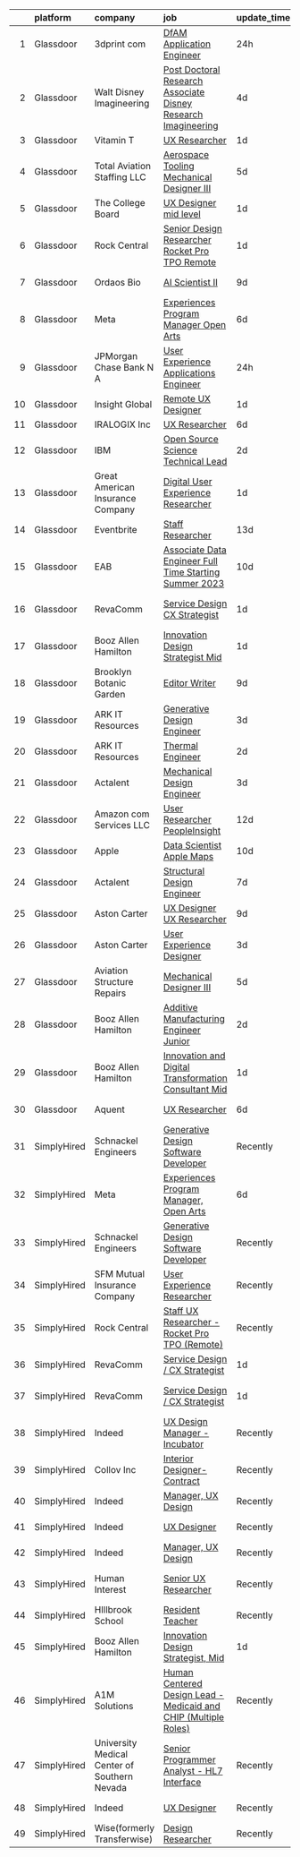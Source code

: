 

|    | platform    | company                                      | job                                                                                                                                                                                                                                                                                                                                                                                                                                                                                                                                                                                                                                                                                                                                                                                                                                                                                                                                                                                                                                                                                                                                                                                                                                                                                                                                                                 | update_time   | location                   |
|---:|:------------|:---------------------------------------------|:--------------------------------------------------------------------------------------------------------------------------------------------------------------------------------------------------------------------------------------------------------------------------------------------------------------------------------------------------------------------------------------------------------------------------------------------------------------------------------------------------------------------------------------------------------------------------------------------------------------------------------------------------------------------------------------------------------------------------------------------------------------------------------------------------------------------------------------------------------------------------------------------------------------------------------------------------------------------------------------------------------------------------------------------------------------------------------------------------------------------------------------------------------------------------------------------------------------------------------------------------------------------------------------------------------------------------------------------------------------------|:--------------|:---------------------------|
|  1 | Glassdoor   | 3dprint com                                  | [DfAM Application Engineer](https://www.glassdoor.com/partner/jobListing.htm?pos=128&ao=1136043&s=58&guid=00000182d8fe9490890aa3f1d8376df5&src=GD_JOB_AD&t=SR&vt=w&cs=1_49e3fd53&cb=1661497939489&jobListingId=1008094737380&jrtk=3-0-1gbcft55vkbkp801-1gbcft56hih79800-512bae7bd3e561d0-)                                                                                                                                                                                                                                                                                                                                                                                                                                                                                                                                                                                                                                                                                                                                                                                                                                                                                                                                                                                                                                                                          | 24h           | Boston, MA                 |
|  2 | Glassdoor   | Walt Disney Imagineering                     | [Post Doctoral Research Associate  Disney Research Imagineering](https://www.glassdoor.com/partner/jobListing.htm?pos=102&ao=1110586&s=58&guid=00000182d8fe9490890aa3f1d8376df5&src=GD_JOB_AD&t=SR&vt=w&cs=1_14592524&cb=1661497939487&jobListingId=1008084142149&cpc=B076152010A3B66C&jrtk=3-0-1gbcft55vkbkp801-1gbcft56hih79800-7f463bbb6c85db1a--6NYlbfkN0DAFTyt7pbDCC2JPO79CSdi1dIb81yjczP5qsKcZIxgiYm3-7g-689UDqHItQTwke_kPIYZDxVm-ALLPdgrDzQwUVP_sGPnezeppmUXtn9dJrmW2UEE8mhqrHMiiQ13qtgFdLll08-2PlaAMNLkiKyYdDPJ9ELJd-MPHtHLtDFUZWIXk3GVJE5WU9HkfPv2x83ioddOjn_IYX4HSWIx52JfSupKIXXOE6_piL8RrMddthyh9wzkQC9uOC6JjgNGtKvKnOTVIYYt-iOjcett6aK0IuuBb9u1tMShvAOOJPg579DLrIMwoZ05hr1pdgSTJAt1iJCC6jQkzATyrr7vkoQlYN6JSEUCEGauB6aEpsgLpwuSu2aiuNApn1yf2GS_tZTQIJTT9ovG-udMkjkqg9nHliZEFqprLFGEO-Mj96JNR8Bc84m-OqVJSEEarCe3i4k%3D)                                                                                                                                                                                                                                                                                                                                                                                                                                                                                                                                  | 4d            | Glendale, CA               |
|  3 | Glassdoor   | Vitamin T                                    | [UX Researcher](https://www.glassdoor.com/partner/jobListing.htm?pos=111&ao=1110586&s=58&guid=00000182d8fe9490890aa3f1d8376df5&src=GD_JOB_AD&t=SR&vt=w&cs=1_32a2511a&cb=1661497939488&jobListingId=1008091985643&cpc=3BA4CE39D5B5DEF5&jrtk=3-0-1gbcft55vkbkp801-1gbcft56hih79800-504e9f1fdd41fcc2--6NYlbfkN0DMrcEu7yrtATojKJA7cEzGQ3FdRGWLh0CZQInL4ECGI6k5tN82kdM0OKoro5eXmjpe7mafXIniQpb4PlQ4cqrbC81Ym2XDEFL8q9-3LpnrqAv133UjV85IqLcc9lpgTyUVGLC4LE9phVLn0ca0UEVR49rt5JFEwsJwyCdQmv3B02NU2MJ4dlxAwukqG57skI_HG17EGmGWMbZoCgkW9XqC7SDYbEUs70zWUr0c3LtEU8Wikxb8tJ94NGnqJbfsaE9RLzWpp0Emnf5TiZ5jbO03JemZxmSih0lD2HILM_m-cFzMYRJRV_XxnEtlw-AAZnCmuqPKNMnKOINz-w3NCTstyZg3-1xMBjBd3vckrulOnTLANJ4JUDrcK8muyZixkZ5vYXupFQNFDzmRL4NoR1W1iRzUif9tyqj5Gks20uHeTVjPTwUMrLPGMvu-bjqRKdMyw9IqhN6BYvEm3uAaR8E0kJgb-JO83kI%3D)                                                                                                                                                                                                                                                                                                                                                                                                                                                                                                                                                   | 1d            | Remote                     |
|  4 | Glassdoor   | Total Aviation Staffing  LLC                 | [Aerospace Tooling Mechanical Designer III](https://www.glassdoor.com/partner/jobListing.htm?pos=120&ao=1136043&s=58&guid=00000182d8fe9490890aa3f1d8376df5&src=GD_JOB_AD&t=SR&vt=w&ea=1&cs=1_acfdab45&cb=1661497939489&jobListingId=1008082763007&jrtk=3-0-1gbcft55vkbkp801-1gbcft56hih79800-78dc42062a7c1012-)                                                                                                                                                                                                                                                                                                                                                                                                                                                                                                                                                                                                                                                                                                                                                                                                                                                                                                                                                                                                                                                     | 5d            | Detroit, MI                |
|  5 | Glassdoor   | The College Board                            | [UX Designer   mid level](https://www.glassdoor.com/partner/jobListing.htm?pos=122&ao=1136043&s=58&guid=00000182d8fe9490890aa3f1d8376df5&src=GD_JOB_AD&t=SR&vt=w&cs=1_ef390a2c&cb=1661497939489&jobListingId=1008092282363&jrtk=3-0-1gbcft55vkbkp801-1gbcft56hih79800-086a4eae3be896a2-)                                                                                                                                                                                                                                                                                                                                                                                                                                                                                                                                                                                                                                                                                                                                                                                                                                                                                                                                                                                                                                                                            | 1d            | Remote                     |
|  6 | Glassdoor   | Rock Central                                 | [Senior Design Researcher   Rocket Pro TPO  Remote ](https://www.glassdoor.com/partner/jobListing.htm?pos=124&ao=1136043&s=58&guid=00000182d8fe9490890aa3f1d8376df5&src=GD_JOB_AD&t=SR&vt=w&cs=1_756fb410&cb=1661497939489&jobListingId=1008090294943&jrtk=3-0-1gbcft55vkbkp801-1gbcft56hih79800-c5d30b783d20ee35-)                                                                                                                                                                                                                                                                                                                                                                                                                                                                                                                                                                                                                                                                                                                                                                                                                                                                                                                                                                                                                                                 | 1d            | Detroit, MI                |
|  7 | Glassdoor   | Ordaos Bio                                   | [AI Scientist II](https://www.glassdoor.com/partner/jobListing.htm?pos=107&ao=1110586&s=58&guid=00000182d8fe9490890aa3f1d8376df5&src=GD_JOB_AD&t=SR&vt=w&cs=1_4b83225e&cb=1661497939488&jobListingId=1008073833681&cpc=3BA4CE39D5B5DEF5&jrtk=3-0-1gbcft55vkbkp801-1gbcft56hih79800-a9b8b5c041307424--6NYlbfkN0DG4ntHtB_rMsnfhgmnSvK2brktLme1L4SiDeJjQ-izrVOLqRJ5-yjEhSyAj73O13S_IEOR7_PpnawSCvmRKLMLCmeRXI8Ce8GXTbWY8dKa6NnZHojXDhfPofRgzHxVBTv7PP0I_CZroco8vAFRUy1BLzeOgP3DfalDdYY4f4PuAgm6P9BYgFDv5eZBr25M1S00QWkeRT3mFO8prMR-rXMfBzgFrv2lBl15cUbWsniZyhpXOMInkslKRjDYPWdTBZoOgkPCxdJjNKD2NjPwokZmytsXhSlTTymu1Yvht3uTwKpnqRSR7IYltKb_sHmwlqchCPAb5j1MW7ZfQzgmtUe2Etf5opePEVQimMjDA7V0BpQe5EKDMvVbOrJykl2rYZoFs09K6xYrzn3RrUZ487OgJHJ-j3-luTO7If09YTr2m64N4v-mWVWS5F_0SCeKnkYwY1FFXUduIwZYfwObJmdO37vwDNKRjvyAvDsIZ6TYa-GZnR98hJZQCupQmfKpy8sldmjolaj-379Lc7-VoJ5Ooo2VEV86fFxS8ypzG_2DNJIDorOtSWOXtcnKEsAmVDhIBoFLQaEIHGHzcXuBflPXZq-tShqulR9TM7WHCT5PbCyjpbq4ObOVo3JGP6TGCcQ8NE_GLZTrM4vfCl4uZdoEFHsXZ1a9iW8oUc9o6YyhI7mMAKBacbJSG70VIxdJV531ZdatUq6911bpptfmO4RSdEX55lUbI1tKv0c9BTJJy3zZQKpSkQSV_xmD-XwyN229Jecytm8N8hurv6w01ob3xzbCfTCqlXg0Bz9C6OMRNJ2qtKr7bqDqLudtJvKU4v36KPjnUKEPjoJiwg74jEZUyHEoiWcKGC_9BC3J_2yjxJdqSn-JKSaZXgsig1eFVJF-a06q07ICFJrlTlxaEdhMSh9vyB5aprxZX00yHLyTr8b-RwjlDo1d3XgrW_uVAb4%3D)                                                 | 9d            | New York, NY               |
|  8 | Glassdoor   | Meta                                         | [Experiences Program Manager  Open Arts](https://www.glassdoor.com/partner/jobListing.htm?pos=112&ao=1136043&s=58&guid=00000182d8fe9490890aa3f1d8376df5&src=GD_JOB_AD&t=SR&vt=w&cs=1_7a463a7a&cb=1661497939488&jobListingId=1008081436382&jrtk=3-0-1gbcft55vkbkp801-1gbcft56hih79800-028a6b7ff81718d7-)                                                                                                                                                                                                                                                                                                                                                                                                                                                                                                                                                                                                                                                                                                                                                                                                                                                                                                                                                                                                                                                             | 6d            | Menlo Park, CA             |
|  9 | Glassdoor   | JPMorgan Chase Bank  N A                     | [User Experience   Applications Engineer](https://www.glassdoor.com/partner/jobListing.htm?pos=127&ao=1136043&s=58&guid=00000182d8fe9490890aa3f1d8376df5&src=GD_JOB_AD&t=SR&vt=w&cs=1_0f4606a8&cb=1661497939489&jobListingId=1008095331238&jrtk=3-0-1gbcft55vkbkp801-1gbcft56hih79800-c87e1db87de5e647-)                                                                                                                                                                                                                                                                                                                                                                                                                                                                                                                                                                                                                                                                                                                                                                                                                                                                                                                                                                                                                                                            | 24h           | Apple Valley, CA           |
| 10 | Glassdoor   | Insight Global                               | [Remote UX Designer](https://www.glassdoor.com/partner/jobListing.htm?pos=103&ao=1110586&s=58&guid=00000182d8fe9490890aa3f1d8376df5&src=GD_JOB_AD&t=SR&vt=w&ea=1&cs=1_845c79c9&cb=1661497939488&jobListingId=1008091365784&cpc=F41FEAB56D215062&jrtk=3-0-1gbcft55vkbkp801-1gbcft56hih79800-ec1458d8e905993c--6NYlbfkN0BKkHZu3wF05EeDimN_p6sYpKCMArvwa95YdH7UpkaBCobj99dZAfyu9JevU964-bJuT6Bg-Z4f2_GkibpBAFk6MYGxRkkRGuJVZMnPcKredvhBN6HamDdEM5dpf-N6RkhyAsAlPgZNVlNobNczan-t5sXlVSdc2nYvmL8QBiDGy8aZiMSYIkdF1PltkTUZtxzNiJXXJOFGtSCRK9I0QwtjOgFQzZdBDZdfqvK_N_3naU8Oh1DzwNBFARQ77cBmme2ZXwRvTxQXSCmPXFpuYjhVMMS6rehE_a_B2_o5Cvh6IIKU8iz7AXm1BMFqpeYdXhisipUd3qpKTJHAnSRgCHCOd3uibn0OsZmkTLufEQT2PUiEFoAVOUkhA3qO_AIupEPE6B35UdNt9WNLMon7dci3lS2x3hg6O4WA-sPwI-q1FSTPZcuWD3jsScm2ab89H5FL_hzyFyRT-1jXJivdqrNw8mXlMUbHdiV6BQI62_ec6Wgc9juu-wDR7q26KliURfw%3D)                                                                                                                                                                                                                                                                                                                                                                                                                                                                                                         | 1d            | Remote                     |
| 11 | Glassdoor   | IRALOGIX Inc                                 | [UX Researcher](https://www.glassdoor.com/partner/jobListing.htm?pos=130&ao=1136043&s=58&guid=00000182d8fe9490890aa3f1d8376df5&src=GD_JOB_AD&t=SR&vt=w&ea=1&cs=1_d00ee8f4&cb=1661497939489&jobListingId=1008081625110&jrtk=3-0-1gbcft55vkbkp801-1gbcft56hih79800-97e40f6d2e981e63-)                                                                                                                                                                                                                                                                                                                                                                                                                                                                                                                                                                                                                                                                                                                                                                                                                                                                                                                                                                                                                                                                                 | 6d            | Nevada                     |
| 12 | Glassdoor   | IBM                                          | [Open Source Science Technical Lead](https://www.glassdoor.com/partner/jobListing.htm?pos=129&ao=1136043&s=58&guid=00000182d8fe9490890aa3f1d8376df5&src=GD_JOB_AD&t=SR&vt=w&cs=1_4a111267&cb=1661497939489&jobListingId=1008088627145&jrtk=3-0-1gbcft55vkbkp801-1gbcft56hih79800-01e0d2cc6dfe5d95-)                                                                                                                                                                                                                                                                                                                                                                                                                                                                                                                                                                                                                                                                                                                                                                                                                                                                                                                                                                                                                                                                 | 2d            | Austin, TX                 |
| 13 | Glassdoor   | Great American Insurance Company             | [Digital User Experience Researcher](https://www.glassdoor.com/partner/jobListing.htm?pos=115&ao=1136043&s=58&guid=00000182d8fe9490890aa3f1d8376df5&src=GD_JOB_AD&t=SR&vt=w&ea=1&cs=1_b814616b&cb=1661497939489&jobListingId=1008091338582&jrtk=3-0-1gbcft55vkbkp801-1gbcft56hih79800-29f5a34505790748-)                                                                                                                                                                                                                                                                                                                                                                                                                                                                                                                                                                                                                                                                                                                                                                                                                                                                                                                                                                                                                                                            | 1d            | Ohio                       |
| 14 | Glassdoor   | Eventbrite                                   | [Staff Researcher](https://www.glassdoor.com/partner/jobListing.htm?pos=118&ao=1136043&s=58&guid=00000182d8fe9490890aa3f1d8376df5&src=GD_JOB_AD&t=SR&vt=w&cs=1_7933e8ce&cb=1661497939489&jobListingId=1008069024242&jrtk=3-0-1gbcft55vkbkp801-1gbcft56hih79800-c41e0339f0bcd15d-)                                                                                                                                                                                                                                                                                                                                                                                                                                                                                                                                                                                                                                                                                                                                                                                                                                                                                                                                                                                                                                                                                   | 13d           | Remote                     |
| 15 | Glassdoor   | EAB                                          | [Associate Data Engineer  Full Time Starting Summer 2023 ](https://www.glassdoor.com/partner/jobListing.htm?pos=119&ao=1136043&s=58&guid=00000182d8fe9490890aa3f1d8376df5&src=GD_JOB_AD&t=SR&vt=w&cs=1_a7f38639&cb=1661497939489&jobListingId=1008071825333&jrtk=3-0-1gbcft55vkbkp801-1gbcft56hih79800-30fa73502429d50f-)                                                                                                                                                                                                                                                                                                                                                                                                                                                                                                                                                                                                                                                                                                                                                                                                                                                                                                                                                                                                                                           | 10d           | Remote                     |
| 16 | Glassdoor   | RevaComm                                     | [Service Design   CX Strategist](https://www.glassdoor.com/partner/jobListing.htm?pos=101&ao=1110586&s=58&guid=00000182d8fe9490890aa3f1d8376df5&src=GD_JOB_AD&t=SR&vt=w&ea=1&cs=1_e9843caf&cb=1661497939487&jobListingId=1008091494502&cpc=FDA93C03AE7AED37&jrtk=3-0-1gbcft55vkbkp801-1gbcft56hih79800-7cb86916dc877ba1--6NYlbfkN0B9zy8K5XK602zLXKd9UBb4CgEb3F6IJhFYw-e7vLdKGvyCFKMtjkawu8aESl2j_oe85QKTdhVSjZPVw3BHuqMcwgmV88k5cYP1J2rAoNMnUACUOxC24KeFQ3KLgl9ClEmRsZgqhGQnHb9A-e6Xc1XpGky0NGTq0QVtZGNTqfvPuQajMOuG3kBnBjzhY4OiiGXBCXi_F_WU8Q49t99gvFvGv_kcR4tAZF0V7_X5cQV5S-MjRdNo0z4U347BUSENxlZo3HiZwiIjTSkS2xxrhXAwxm0JoaG9lPLzX0roLXm9n2plepFsKiHUIVtK9tAPGDVxalhtFJqBNbDWnsnSn-6GkF_X3Clr6qgVltf3GVqV_K1EzH6Z7yKBOvzc6Wly0B0Si2Fqbm3h2DHRDKuWkXqTmyAJCDfsiZRadzzZ-VOtfXxwkrLrqcaAOr123Uf5uTmFofZAz4IV2kU3bk4nBHc8papS2mAIB2bHOHqhVNnS7NuqnDMg0RFsjYOSU3ajC9qDDunQscJUUQ%3D%3D)                                                                                                                                                                                                                                                                                                                                                                                                                                                                               | 1d            | San Francisco, CA          |
| 17 | Glassdoor   | Booz Allen Hamilton                          | [Innovation Design Strategist  Mid](https://www.glassdoor.com/partner/jobListing.htm?pos=114&ao=1136043&s=58&guid=00000182d8fe9490890aa3f1d8376df5&src=GD_JOB_AD&t=SR&vt=w&cs=1_d64d0792&cb=1661497939488&jobListingId=1008091626298&jrtk=3-0-1gbcft55vkbkp801-1gbcft56hih79800-e3d37a540f509b22-)                                                                                                                                                                                                                                                                                                                                                                                                                                                                                                                                                                                                                                                                                                                                                                                                                                                                                                                                                                                                                                                                  | 1d            | McLean, VA                 |
| 18 | Glassdoor   | Brooklyn Botanic Garden                      | [Editor Writer](https://www.glassdoor.com/partner/jobListing.htm?pos=126&ao=1136043&s=58&guid=00000182d8fe9490890aa3f1d8376df5&src=GD_JOB_AD&t=SR&vt=w&cs=1_ab32e73d&cb=1661497939489&jobListingId=1008074800414&jrtk=3-0-1gbcft55vkbkp801-1gbcft56hih79800-125ce174df20856b-)                                                                                                                                                                                                                                                                                                                                                                                                                                                                                                                                                                                                                                                                                                                                                                                                                                                                                                                                                                                                                                                                                      | 9d            | Brooklyn, NY               |
| 19 | Glassdoor   | ARK IT Resources                             | [Generative Design Engineer](https://www.glassdoor.com/partner/jobListing.htm?pos=121&ao=1136043&s=58&guid=00000182d8fe9490890aa3f1d8376df5&src=GD_JOB_AD&t=SR&vt=w&ea=1&cs=1_872cd1f1&cb=1661497939489&jobListingId=1008086135632&jrtk=3-0-1gbcft55vkbkp801-1gbcft56hih79800-959a8a861c7a7357-)                                                                                                                                                                                                                                                                                                                                                                                                                                                                                                                                                                                                                                                                                                                                                                                                                                                                                                                                                                                                                                                                    | 3d            | Menlo Park, CA             |
| 20 | Glassdoor   | ARK IT Resources                             | [Thermal Engineer](https://www.glassdoor.com/partner/jobListing.htm?pos=113&ao=1136043&s=58&guid=00000182d8fe9490890aa3f1d8376df5&src=GD_JOB_AD&t=SR&vt=w&ea=1&cs=1_95e5da6a&cb=1661497939488&jobListingId=1008088211266&jrtk=3-0-1gbcft55vkbkp801-1gbcft56hih79800-9da1eb3cf3554270-)                                                                                                                                                                                                                                                                                                                                                                                                                                                                                                                                                                                                                                                                                                                                                                                                                                                                                                                                                                                                                                                                              | 2d            | Menlo Park, CA             |
| 21 | Glassdoor   | Actalent                                     | [Mechanical Design Engineer](https://www.glassdoor.com/partner/jobListing.htm?pos=106&ao=1110586&s=58&guid=00000182d8fe9490890aa3f1d8376df5&src=GD_JOB_AD&t=SR&vt=w&ea=1&cs=1_a113fce7&cb=1661497939488&jobListingId=1008086332796&cpc=334ABAF5D42DC775&jrtk=3-0-1gbcft55vkbkp801-1gbcft56hih79800-017229d998c9fcc8--6NYlbfkN0ChYVx_I3yfZ_JDY3EFoivtqvi_stwnZ_kRt8Dowt_l_d1ydueao4NE-oUleRJ4yhhR5OFf30khk7M_kireVAqUoPiw6o9HGl9MbcV8-REeytcG47fTYYRYJxkhbUNwbo74nZHyU4pG3JSre0amgNy1FsEE9jSVf3_tm5p8FOPXCvSc_ASmoE74EIqXkHDn4TssWEHlKmc06xe8ibgw1dDxySUHLQZBFTgaxI4WoPcN17Npd1RE4r6s1iQ_8_-0K61jQVznCOEDJ9fPGwtZitreKdISB-SNu26krzz973bvPSofFpIeWPeOyIi5xFaC8FahRL3mdxm8hJS0uPR2m-NG-0Ss-IblFMN8nGscKpaRq0JlFa87U1HqpWZKbn_B_eaDbFk5Ya4ZPNggcBbsnB6IDDnYBOufc9RZdIFpbU25C2wjbYIh7Cvu9p4YLrRg45ngkrFT-TiJ9UgUf2UL8IODZeoMHtrnmdlaomCpEdQxysppqppQHooJFCTnB9bb32uVmxv9-PVfoLh_PXRHJ6wOz9zCQHPRYcCGUJlpdo5Zfc2rbn9o-Sva3Mn-EhIx6shDlj_R2qtCIJr03zRTu4sk7696g3cUfozeFMXI93WLDmm4VrGGWwMeDoedaAtKPTTBf5ct5urgltjd32mvf_Orhyx1nMhCDi2C_LH0p2MdQeK5MdzLJcAt4O_gAANaflnaAdCdxfg_kuUgbFzEqfPdsRsDBABHfcZf0C4Euw5-GoXuXTfV1VZ1mGdLRBoGAMZhxFHMEPCJh-Jp37_2wkB86ZTfcPaEW_f7-AsclNSj9XKJlhNqEwUqJYEfw9w1siX2FnoCx4cdIXJQdnJ3XaAIymXDYWvHRlhbnGARv1WScF1aajtfIoA-zRwXvxmBVWEAzwiDSb9kjvIQmd2fFzXMYm0zwFFc8AMzBJCXBlZondQtjGa9LXtioYF5-c78hEaBbzAtTRfbTkA7Y7jfwo3d)               | 3d            | Ridley Park, PA            |
| 22 | Glassdoor   | Amazon com Services LLC                      | [User Researcher  PeopleInsight](https://www.glassdoor.com/partner/jobListing.htm?pos=116&ao=1136043&s=58&guid=00000182d8fe9490890aa3f1d8376df5&src=GD_JOB_AD&t=SR&vt=w&cs=1_fb9ff85a&cb=1661497939489&jobListingId=1008069900162&jrtk=3-0-1gbcft55vkbkp801-1gbcft56hih79800-b43c760616da6fc1-)                                                                                                                                                                                                                                                                                                                                                                                                                                                                                                                                                                                                                                                                                                                                                                                                                                                                                                                                                                                                                                                                     | 12d           | Seattle, WA                |
| 23 | Glassdoor   | Apple                                        | [Data Scientist   Apple Maps](https://www.glassdoor.com/partner/jobListing.htm?pos=104&ao=1110586&s=58&guid=00000182d8fe9490890aa3f1d8376df5&src=GD_JOB_AD&t=SR&vt=w&cs=1_4feade56&cb=1661497939487&jobListingId=1008072873070&cpc=8795CF9063CD573D&jrtk=3-0-1gbcft55vkbkp801-1gbcft56hih79800-d8f758e3cc889181--6NYlbfkN0BvKrLyj5gPmtZO9T8euul8TCxuuKNOtzRJOomxnwSEodTz2Bc-sPZl1dBMH13w-jPoGoT-6tNO4SZeyICiuRE5Cv-RHVDYfdGKdDHm6IJXEluzzdehaf7bf6Y__raXJosEMfA_dih_DkTQUKw4n6nUNxbXQGHDDOzKW2uRf3F3E-gozPxDBpbwOInwHYBp0LxWclXA-qruhWEkOjyDho0Etj-KUnrEOuLapZXIEsQNgooA6YWAhP0AQ4ghEuZNSg-clRq6q1-tnJSuuknoDyLUEi-AheDQLcZsLJ_txmWMTPEyZ3VKfnulqiH6YlpJNIj721YsAgRI6fDYpEYUPIAhyHUvn3bXDASJ0ltHIGxfgzbWZSio_XD-PjuDNduPfzZDmbjRBWsI2X5G6Ipur2vAfDTtEIiweXExXI91AD-wr-W7aXN9_9k1pn6UUl81gK028KIIrjGMyZxjReqnq0sWbUJhA9L6bpntxsehCufOKfY6HlVlQJbB3UyrODL8v6d_rQRNWK-rqcHBVsUOi3NWXEEu1ZL5jK1dM_8bJNsHQLEtcGRRAFCXqeXy33g7AhC38wRYSqZ1QHwvMg_K8Axig1wn2sYJQPWU6GoHD5sUU39VnoFnCUZRuII6nQHahKEdeg8PR5G89Nh6dMR7HPwPlPKiCuAmn3sGFdckYxpwTR7XpZOHuKY_1xAJk9DUX_6CJB4NMwxKusqILlQ7A3pzVLRG5oLETh1-gsjmVBIM4LTZ-wW_Ruahs5JA9C76Zr_QXiP4PGawNNozujSlfl8_ktv_Yrf1A57ps0JD9VECKr0eC3MgLV7ewOodCoItJX82TaDI4Wej74ZpkycjNIri75EQWXJrVYn00768_gPmdP8C3XC9qQI_4hOSJ6oOPmCnwsg6MKyKaZXLdEZLP82USA0MrEmTmnLAIqP9HN7X9z_xwoL5F1jRozIAgi0I9EFF1aDDRhljrw%3D%3D)                       | 10d           | Seattle, WA                |
| 24 | Glassdoor   | Actalent                                     | [Structural Design Engineer](https://www.glassdoor.com/partner/jobListing.htm?pos=109&ao=1110586&s=58&guid=00000182d8fe9490890aa3f1d8376df5&src=GD_JOB_AD&t=SR&vt=w&ea=1&cs=1_a576877c&cb=1661497939488&jobListingId=1008079990353&cpc=334ABAF5D42DC775&jrtk=3-0-1gbcft55vkbkp801-1gbcft56hih79800-6346d5601b55ba1a--6NYlbfkN0ChYVx_I3yfZ_JDY3EFoivtqvi_stwnZ_kRt8Dowt_l_d1ydueao4NE-oUleRJ4yhjYQ8re3c_EmnQibynnB_qV6-GQB9cYjjfu95_I5YJhzBMVV1ON23etcvxQ-FQ6zTpuy3BYcXxg7M-_oq3S-2cnUiOgm6aTrXBIU0rpbsFwrlLeJKfl3EOHqXY9FID6eYPtrjyOmsF52NlS-bJb3MU5AqIcbMcLIvsxONv0KkqYxGeou--r09kQbRfdsruZt5aaypNPwExiGSzgHNJ3RVFgAcfBsXZ78uqY62vACWnc8_WHr2JDa7dNJWvNPnn5vn0ZoU7kJEAX_LM0HSl4YjtR11hCW1BNaV9DDu52bZMLL3IfhLKC5N7tlaQkwpdyltlpcKWIVb4qqVhYYjUM-KilFjt8aMz6oJ1beB_cKngTKkvq91MueusLa2MuAxJGU3i_fPa9NUk6Nz5cWEXwuMeVoeTeTu5DIu1Xpz86HJwhR6W9g3-tH_l-sAYnY7VPzSub8fPBmqqEiht4JrV_MysYEjVQHCLYMIdsD8x7fO9M8AQNTmtiIfe-peDLlFcvKwURUIMdrz1VEU-0-vnFseVaIyp5oithEy-yyYvnvPtEPwdGebQdYSOnrJ9jk2cbd7pmCFgjYL1L95OQFbWKORo6MqB8h2O4lcn9i_urBc-z8vIFxv7vW-HpBHNVGBJUCBBYMB6755vtyr8k3WEwYhAkyx3PAo6O_HMsZeX8SfBA8ixBeq8yonwI-K961IO-s9DLS6Bss2XqwAwo8E2Koppldg2hNIXmhz7ia96gFk_7z3e4nD7FoFrQxRarqyYWg_xOSGl6_aWE1jskCZihUvsuy35_ffayw3O0hgZOL0NwE_Du_jJglWwWiCqQg88H6Zi0e6Pj3nNOQxnRY67kqqYBFJ0uUQTbZGIZyfaQ7XSPDscJvp9cu6trq7sXm9jwcB7-SW6Kv4yCvHHUuRpuShEd12P2-XHp-8g%3D) | 7d            | Ridley Park, PA            |
| 25 | Glassdoor   | Aston Carter                                 | [UX Designer   UX Researcher](https://www.glassdoor.com/partner/jobListing.htm?pos=110&ao=1110586&s=58&guid=00000182d8fe9490890aa3f1d8376df5&src=GD_JOB_AD&t=SR&vt=w&ea=1&cs=1_45e15393&cb=1661497939489&jobListingId=1008075188583&cpc=8795CF9063CD573D&jrtk=3-0-1gbcft55vkbkp801-1gbcft56hih79800-cd1300f5aba6fcb1--6NYlbfkN0ChYVx_I3yfZ_JDY3EFoivtqvi_stwnZ_kRt8Dowt_l_d1ydueao4NEv8X4QANiVn_gRWtx91__PNDfmIkRIx-R96tGo_9SMxLV5pZ-3umaO2JaFZzT0ER4IagmN9WbYQyqLTi6YZMh4GbRQdoRFZmHNH-fcaMovnTiqIZUo9ZoAXLiwjPv_60KOIcbVwk0IT_dA0b215vF3igvYKvgt8dPG8j0a8Ga1dvgC5T4AbitpMi7LP0x4g2g0iD97oQgFFlcEn2gIPooi14S3n37v9-gWjhKMLoAklGBVAaE_3gl7NCxVBNKu-zCEPhhlN2vtN_zR3OiSydzC3IAsCECIuwgqdwUR_QwnhMiTv49M6FgbC81vgEQHeKNxn8R0XwPAIuXpDfGp7KDetkyCvMXpcKXeiV5KPWtqhWxY_yzGDbNq-AYSGRZfCZxpTGI8NmJAbV3apmDg1Rusp3kB9z_6vWA7_MMXrIsU3DRnT9h3HvIsWZ9dw78H554odZTAoQS5GWmb8VKUbzCnosFkUBF7FIxJ1nOOPtGYjz9U2jcw12ToSuNmuzoDBeAHCfO5oIFNIkAoxHcZpAYf6djsF7qvZ3BfiAnvMaGxrWwPx2dyHIb22kyaAh74dO1kIwK2Uu2VOBJMF35BA6LyeRHAB2ujwjXcV8m_DVGKHOC6wddOn55jbvKK1pzFCaD_WNpmbwS4CSU3ERGNSzqKS4aDdTl-Kuos1pqvkbrsEQSefQWCsUnTbx4f7rAjq1LU80_Zee9weKFQI5qGfY6AsVz1n41os9YzMSTzfKRhkAOemTRGx7_JGePA2jBoXfb82Pj5y8Jb5LszoW0rBTpwkl7L1mcfqStiNiZGl0K6mxkglVzK0CaUQELOLl9I_-a6Tj5nzJ-pO-vhdUFBBdRB2RT7VPq13OJVPJxMB8_7AsD7wc1Kfq47NNN78uR8KrtKKvBrhN8qJ-99iBxDbFAMQ%3D%3D)                  | 9d            | New York, NY               |
| 26 | Glassdoor   | Aston Carter                                 | [User Experience Designer](https://www.glassdoor.com/partner/jobListing.htm?pos=108&ao=1110586&s=58&guid=00000182d8fe9490890aa3f1d8376df5&src=GD_JOB_AD&t=SR&vt=w&ea=1&cs=1_78752655&cb=1661497939488&jobListingId=1008086334115&cpc=AC285F3A3ECA6BB0&jrtk=3-0-1gbcft55vkbkp801-1gbcft56hih79800-f53d898501af17f2--6NYlbfkN0ChYVx_I3yfZ_JDY3EFoivtqvi_stwnZ_kRt8Dowt_l_d1ydueao4NEv8X4QANiVn8qjFw-wkkj1ELL862tO0P_oeHPBppKxP_04ugC5i8cETMXzXUlErGc_0HpM2LBb5_x0Rdvc1E9FU6sGugFy-jn9Uj5TLmPD2B5FmE7jQD_QhpwdN7YbxwsVyK8F6P-MaZBzjYi8HQXDzuWj-0GuRhGOuy4kNEJMwdpxnxL3CfLRSsP1GA0a3Jeeqkx3XiKYJUNO7nPZpiJa2_CJz8dkSxz9s2cjoObALBR_qRRbGGxAxvKkC25kR-FWwEfwU6QUHW-cPeURf2MLwF61G2qDqVKeTqCb3rr2IqcXQBCgBNsYtYv-t1mKvL9BLmeN6X0tpcTYC1Pi43b5HCjM2oo5LQ23BlGGma7XbyhECGHs8OD9Xu8lIvSq5yBHjHWfywRE626FVsIp76fPtuARvMnAlMyq69lj-uPdmFWVi9tsN7Yphky5z1Rvw6D8uUH2ZlS25FAVkivw5AhIrx7wdhZTeUzGkG0cUK3GpBia334z89Oqd2Q7_0UBsVmlFr-DQ-UbLfVKFRJ02uYO3i-p5cGNyLZ41TQpgm-uFNue3Q6cDIBh8KQ3n_o1_tHoHdyIvZNnPkn5-cj5TmqrtY1gfV96oa0NZ4YiqSVdBDjj-0mWb8Xm3ILpoBvq-uZvBEaVDNrw9UWXvXTrMwIrt59suCa5wC5kM5oTlCIrFLY869J_oVywWqhQ1xQYs199t6BAH3OVsOI9C5xY3WiyvcpPh8awfIHHs9KJn275iNhCmlfv0IjA4K3huVhWtH7ibMF6sqhI7rN5ZdhgDLw6cmUAGZp5OB2WtYtTuIdyQns7wgSJWOib1WQyo1sUPDCkx_HCVDjBjht5tf354Qn41FaUOgvLahZhFdtQWikgaVU4TV5-AZIX9075561w4X7E0vIaAsc1BHPgXqZT33ebQ%3D%3D)                     | 3d            | Jersey City, NJ            |
| 27 | Glassdoor   | Aviation Structure Repairs                   | [Mechanical Designer III](https://www.glassdoor.com/partner/jobListing.htm?pos=123&ao=1136043&s=58&guid=00000182d8fe9490890aa3f1d8376df5&src=GD_JOB_AD&t=SR&vt=w&ea=1&cs=1_805cd6d9&cb=1661497939489&jobListingId=1008082860838&jrtk=3-0-1gbcft55vkbkp801-1gbcft56hih79800-333071f653cf1e53-)                                                                                                                                                                                                                                                                                                                                                                                                                                                                                                                                                                                                                                                                                                                                                                                                                                                                                                                                                                                                                                                                       | 5d            | Macomb, MI                 |
| 28 | Glassdoor   | Booz Allen Hamilton                          | [Additive Manufacturing Engineer  Junior](https://www.glassdoor.com/partner/jobListing.htm?pos=125&ao=1136043&s=58&guid=00000182d8fe9490890aa3f1d8376df5&src=GD_JOB_AD&t=SR&vt=w&cs=1_1b2da193&cb=1661497939489&jobListingId=1008089579994&jrtk=3-0-1gbcft55vkbkp801-1gbcft56hih79800-6af3bf6cf0068750-)                                                                                                                                                                                                                                                                                                                                                                                                                                                                                                                                                                                                                                                                                                                                                                                                                                                                                                                                                                                                                                                            | 2d            | Alexandria, VA             |
| 29 | Glassdoor   | Booz Allen Hamilton                          | [Innovation and Digital Transformation Consultant  Mid](https://www.glassdoor.com/partner/jobListing.htm?pos=117&ao=1136043&s=58&guid=00000182d8fe9490890aa3f1d8376df5&src=GD_JOB_AD&t=SR&vt=w&cs=1_aa87e5c5&cb=1661497939489&jobListingId=1008091627320&jrtk=3-0-1gbcft55vkbkp801-1gbcft56hih79800-8b85ab9df7eebb60-)                                                                                                                                                                                                                                                                                                                                                                                                                                                                                                                                                                                                                                                                                                                                                                                                                                                                                                                                                                                                                                              | 1d            | McLean, VA                 |
| 30 | Glassdoor   | Aquent                                       | [UX Researcher](https://www.glassdoor.com/partner/jobListing.htm?pos=105&ao=1110586&s=58&guid=00000182d8fe9490890aa3f1d8376df5&src=GD_JOB_AD&t=SR&vt=w&cs=1_4a30f260&cb=1661497939488&jobListingId=1008081928024&cpc=654405A9B1E0A9F5&jrtk=3-0-1gbcft55vkbkp801-1gbcft56hih79800-e0f4e6f76a350f13--6NYlbfkN0DMrcEu7yrtATojKJA7cEzGQ3FdRGWLh0CZQInL4ECGI9gD0Wolx9R2v-Aex0-GK07X5PidCKi2EtpXoB5rU5nHr2zwPWHkD0mKl6vQxCt-PnS_uzTfui6kFgBSdxO2VQCD2D7otfY9iaJ4QUXGelV78nLJIPZRMWBllgnR-YMzBAosojYlwBfskfudEBiZDT0ZqU1Ha190kQbkXWiFXL_rgW2KQaS_uE7jE5a34SUjZDyRgjT6aq1B_t1b02A_xtrOjO47C2VieL1QiPSebZcOg59--ID-Ji2jy2gRDL9h8oCB8bKrtIsA0eUrvWpr9lw3mcckCnZlQnPutWxmAPE8XM55g3b4DUZdAYyryv5nTRUCjPKbZMGMLe1soBpiSyoK63eg4n7AtgKl1gX7a0PXqhp760QAsccOApGGDgIPG91Rdbd57Ss6IxfTPnw_dBkvwwLWjzpdcg%3D%3D)                                                                                                                                                                                                                                                                                                                                                                                                                                                                                                                                                                     | 6d            | San Bruno, CA              |
| 31 | SimplyHired | Schnackel Engineers                          | [Generative Design Software Developer](https://www.simplyhired.com/job/KE0-EPFCtTp8eniWTTdVA6iqehRWfXqNBvdE0wHECgCONieSBqtj5A?q=generative+design)                                                                                                                                                                                                                                                                                                                                                                                                                                                                                                                                                                                                                                                                                                                                                                                                                                                                                                                                                                                                                                                                                                                                                                                                                  | Recently      | Omaha, NE                  |
| 32 | SimplyHired | Meta                                         | [Experiences Program Manager, Open Arts](https://www.simplyhired.com/job/39LFdVDZkOVzjzuKxDh39-uXR6pKfcGOkABaQ3gkkuENYK4d0Gs1Og?q=generative+design)                                                                                                                                                                                                                                                                                                                                                                                                                                                                                                                                                                                                                                                                                                                                                                                                                                                                                                                                                                                                                                                                                                                                                                                                                | 6d            | Menlo Park, CA             |
| 33 | SimplyHired | Schnackel Engineers                          | [Generative Design Software Developer](https://www.simplyhired.com/job/KE0-EPFCtTp8eniWTTdVA6iqehRWfXqNBvdE0wHECgCONieSBqtj5A?q=generative+design)                                                                                                                                                                                                                                                                                                                                                                                                                                                                                                                                                                                                                                                                                                                                                                                                                                                                                                                                                                                                                                                                                                                                                                                                                  | Recently      | Omaha, NE                  |
| 34 | SimplyHired | SFM Mutual Insurance Company                 | [User Experience Researcher](https://www.simplyhired.com/job/q7YkSDr49eIMyGsjnEsWzQDcdRzh4LJi6vHhnUzHogohwIPFoCfm4w?q=generative+design)                                                                                                                                                                                                                                                                                                                                                                                                                                                                                                                                                                                                                                                                                                                                                                                                                                                                                                                                                                                                                                                                                                                                                                                                                            | Recently      | Bloomington, MN            |
| 35 | SimplyHired | Rock Central                                 | [Staff UX Researcher - Rocket Pro TPO (Remote)](https://www.simplyhired.com/job/nDUtDb29njJ5xh76A8Kw5SratkT7-VTCb7SihdPVm5HTqKstwFOSSA?q=generative+design)                                                                                                                                                                                                                                                                                                                                                                                                                                                                                                                                                                                                                                                                                                                                                                                                                                                                                                                                                                                                                                                                                                                                                                                                         | Recently      | Detroit, MI                |
| 36 | SimplyHired | RevaComm                                     | [Service Design / CX Strategist](https://www.simplyhired.com/job/n1lyyppqs1LDHg8TlC6FRln0aaA9ZOwEQS4lnpjgvWBArz_1-nQSBA?q=generative+design)                                                                                                                                                                                                                                                                                                                                                                                                                                                                                                                                                                                                                                                                                                                                                                                                                                                                                                                                                                                                                                                                                                                                                                                                                        | 1d            | Remote +1 location         |
| 37 | SimplyHired | RevaComm                                     | [Service Design / CX Strategist](https://www.simplyhired.com/job/JFx93jb7ejW0D4s1PvmmKz0ujgS1vMc_DHoeErLX3j1hPsJ7_3-6oA?q=generative+design)                                                                                                                                                                                                                                                                                                                                                                                                                                                                                                                                                                                                                                                                                                                                                                                                                                                                                                                                                                                                                                                                                                                                                                                                                        | 1d            | San Francisco Bay Area, CA |
| 38 | SimplyHired | Indeed                                       | [UX Design Manager - Incubator](https://www.simplyhired.com/job/P2Qah3KvihmY9oU0JZ6WySv4uubZCo-4_kG0Bvf_fuSu6ca78-sPKg?q=generative+design)                                                                                                                                                                                                                                                                                                                                                                                                                                                                                                                                                                                                                                                                                                                                                                                                                                                                                                                                                                                                                                                                                                                                                                                                                         | Recently      | United States              |
| 39 | SimplyHired | Collov Inc                                   | [Interior Designer-Contract](https://www.simplyhired.com/job/BWulXfwm_DajYkRoVR_cHEZ0YAw0ZzUYn4k1ZR9ZbVk7SbJZhkaf0Q?q=generative+design)                                                                                                                                                                                                                                                                                                                                                                                                                                                                                                                                                                                                                                                                                                                                                                                                                                                                                                                                                                                                                                                                                                                                                                                                                            | Recently      | Remote                     |
| 40 | SimplyHired | Indeed                                       | [Manager, UX Design](https://www.simplyhired.com/job/Bq589sK4IRMfwF5-KARscZ6LsNo2I05ZrwbHgWV1WMmQn8wB-Cg3yw?q=generative+design)                                                                                                                                                                                                                                                                                                                                                                                                                                                                                                                                                                                                                                                                                                                                                                                                                                                                                                                                                                                                                                                                                                                                                                                                                                    | Recently      | United States              |
| 41 | SimplyHired | Indeed                                       | [UX Designer](https://www.simplyhired.com/job/URziMhrNTaKa1PLKfIfrhF-GuRmaj4gn2FhVHZfhBU3tWsV0R0J4dw?q=generative+design)                                                                                                                                                                                                                                                                                                                                                                                                                                                                                                                                                                                                                                                                                                                                                                                                                                                                                                                                                                                                                                                                                                                                                                                                                                           | Recently      | United States              |
| 42 | SimplyHired | Indeed                                       | [Manager, UX Design](https://www.simplyhired.com/job/Bq589sK4IRMfwF5-KARscZ6LsNo2I05ZrwbHgWV1WMmQn8wB-Cg3yw?q=generative+design)                                                                                                                                                                                                                                                                                                                                                                                                                                                                                                                                                                                                                                                                                                                                                                                                                                                                                                                                                                                                                                                                                                                                                                                                                                    | Recently      | United States              |
| 43 | SimplyHired | Human Interest                               | [Senior UX Researcher](https://www.simplyhired.com/job/qb9CUpXxC7-2cD3YrXgWbHCajzyMOJEHRZLprnqO4mCdX6f_2GBUDg?q=generative+design)                                                                                                                                                                                                                                                                                                                                                                                                                                                                                                                                                                                                                                                                                                                                                                                                                                                                                                                                                                                                                                                                                                                                                                                                                                  | Recently      | San Francisco, CA          |
| 44 | SimplyHired | HIllbrook School                             | [Resident Teacher](https://www.simplyhired.com/job/ChngzFNlRif50GXH6bPO6W01YyghpWI-wYlkGi2HAwqNndkwoOXVEw?q=generative+design)                                                                                                                                                                                                                                                                                                                                                                                                                                                                                                                                                                                                                                                                                                                                                                                                                                                                                                                                                                                                                                                                                                                                                                                                                                      | Recently      | Los Gatos, CA              |
| 45 | SimplyHired | Booz Allen Hamilton                          | [Innovation Design Strategist, Mid](https://www.simplyhired.com/job/i-UzK5UE1TKGMtz2RwNqEXpu3nb5Lc369_hACY0VHrg-4D8L5yFvMg?q=generative+design)                                                                                                                                                                                                                                                                                                                                                                                                                                                                                                                                                                                                                                                                                                                                                                                                                                                                                                                                                                                                                                                                                                                                                                                                                     | 1d            | McLean, VA                 |
| 46 | SimplyHired | A1M Solutions                                | [Human Centered Design Lead - Medicaid and CHIP (Multiple Roles)](https://www.simplyhired.com/job/uxyOkiRP-QyeK7kWRXuU2pV4YL6guvOGFjGDnx1hs2Kcfi_OeuNrwQ?q=generative+design)                                                                                                                                                                                                                                                                                                                                                                                                                                                                                                                                                                                                                                                                                                                                                                                                                                                                                                                                                                                                                                                                                                                                                                                       | Recently      | Baltimore, MD              |
| 47 | SimplyHired | University Medical Center of Southern Nevada | [Senior Programmer Analyst - HL7 Interface](https://www.simplyhired.com/job/ocxRoNhD4MB3Y9UeM33F6GuBXdHLW5kpzPKYW8bVrYnms-7Tw18xAg?q=generative+design)                                                                                                                                                                                                                                                                                                                                                                                                                                                                                                                                                                                                                                                                                                                                                                                                                                                                                                                                                                                                                                                                                                                                                                                                             | Recently      | Nashville, TN              |
| 48 | SimplyHired | Indeed                                       | [UX Designer](https://www.simplyhired.com/job/URziMhrNTaKa1PLKfIfrhF-GuRmaj4gn2FhVHZfhBU3tWsV0R0J4dw?q=generative+design)                                                                                                                                                                                                                                                                                                                                                                                                                                                                                                                                                                                                                                                                                                                                                                                                                                                                                                                                                                                                                                                                                                                                                                                                                                           | Recently      | United States              |
| 49 | SimplyHired | Wise(formerly Transferwise)                  | [Design Researcher](https://www.simplyhired.com/job/oqIb1Y8O-cue7IuBX-Qk-hq06vDb7o4uNppoiSxkUbCoQPW-G5nJFg?q=generative+design)                                                                                                                                                                                                                                                                                                                                                                                                                                                                                                                                                                                                                                                                                                                                                                                                                                                                                                                                                                                                                                                                                                                                                                                                                                     | Recently      | New York, NY               |